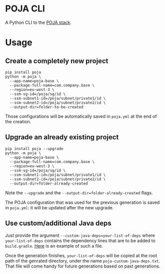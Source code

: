 POJA CLI
========

A Python CLI to the [POJA stack](https://github.com/hei-school/poja).

# Usage

## Create a completely new project

```
pip install poja
python -m poja \
  --app-name=poja-base \
  --package-full-name=com.company.base \
  --region=eu-west-3 \
  --ssm-sg-id=/poja/sg/id \
  --ssm-subnet1-id=/poja/subnet/private1/id \
  --ssm-subnet2-id=/poja/subnet/private2/id \
  --output-dir=folder-to-be-created
```

Those configurations will be automatically saved in `poja.yml` at the end of the creation.

## Upgrade an already existing project

```
pip install poja --upgrade
python -m poja \
  --app-name=poja-base \
  --package-full-name=com.company.base \
  --region=eu-west-3 \
  --ssm-sg-id=/poja/sg/id \
  --ssm-subnet1-id=/poja/subnet/private1/id \
  --ssm-subnet2-id=/poja/subnet/private2/id \
  --output-dir=folder-already-created
```

Note the `--upgrade` and the `--output-dir=folder-already-created` flags.

The POJA configuration that was used for the previous generation is saved in `poja.yml`: it will be updated after the new upgrade.

## Use custom/additional Java deps

Just provide the argument `--custom-java-deps=your-list-of-deps`
where `your-list-of-deps` contains the dependency lines that are to be added to `build.gradle`.
[Here](./custom-java-deps-aws-ses.txt) is an example of such a file.

Once the generation finishes, `your-list-of-deps` will be copied at the root path of the genrated directory,
under the name `poja-custom-java-deps.txt`.
That file will come handy for future generations based on past generations.

